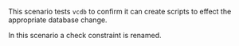 This scenario tests `vcdb` to confirm it can create scripts to effect the appropriate database change.

In this scenario a check constraint is renamed.